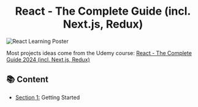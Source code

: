 <h1 align="center">React - The Complete Guide (incl. Next.js, Redux)
</h1>

![React Learning Poster](https://github.com/user-attachments/assets/b0183a64-72ca-4122-bd59-c8f58d4cf25b)

Most projects ideas come from the Udemy course:  [React - The Complete Guide 2024 (incl. Next.js, Redux)](https://www.udemy.com/course/react-the-complete-guide-incl-redux/)

## 📚 Content 
- [Section 1:](https://github.com/minhnguyenhai/react-learning/tree/main/section01) Getting Started
